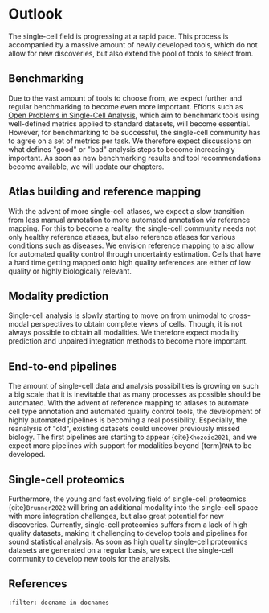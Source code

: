 # Outlook

The single-cell field is progressing at a rapid pace. This process is accompanied by a massive amount of newly developed tools, which do not allow for new discoveries, but also extend the pool of tools to select from.

## Benchmarking

Due to the vast amount of tools to choose from, we expect further and regular benchmarking to become even more important. Efforts such as [Open Problems in Single-Cell Analysis](https://openproblems.bio/), which aim to benchmark tools using well-defined metrics applied to standard datasets, will become essential.
However, for benchmarking to be successful, the single-cell community has to agree on a set of metrics per task.
We therefore expect discussions on what defines "good" or "bad" analysis steps to become increasingly important.
As soon as new benchmarking results and tool recommendations become available, we will update our chapters.

## Atlas building and reference mapping

With the advent of more single-cell atlases, we expect a slow transition from less manual annotation to more automated annotation _via_ reference mapping.
For this to become a reality, the single-cell community needs not only healthy reference atlases, but also reference atlases for various conditions such as diseases.
We envision reference mapping to also allow for automated quality control through uncertainty estimation.
Cells that have a hard time getting mapped onto high quality references are either of low quality or highly biologically relevant.

## Modality prediction

Single-cell analysis is slowly starting to move on from unimodal to cross-modal perspectives to obtain complete views of cells.
Though, it is not always possible to obtain all modalities. We therefore expect modality prediction and unpaired integration methods to become more important.

## End-to-end pipelines

The amount of single-cell data and analysis possibilities is growing on such a big scale that it is inevitable that as many processes as possible should be automated.
With the advent of reference mapping to atlases to automate cell type annotation and automated quality control tools, the development of highly automated pipelines is becoming a real possibility.
Especially, the reanalysis of "old", existing datasets could uncover previously missed biology.
The first pipelines are starting to appear {cite}`Khozoie2021`, and we expect more pipelines with support for modalities beyond {term}`RNA` to be developed.

## Single-cell proteomics

Furthermore, the young and fast evolving field of single-cell proteomics {cite}`Brunner2022` will bring an additional modality into the single-cell space with more integration challenges, but also great potential for new discoveries.
Currently, single-cell proteomics suffers from a lack of high quality datasets, making it challenging to develop tools and pipelines for sound statistical analysis.
As soon as high quality single-cell proteomics datasets are generated on a regular basis, we expect the single-cell community to develop new tools for the analysis.

## References

```{bibliography}
:filter: docname in docnames
```

